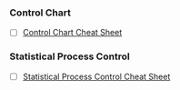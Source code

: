### Control Chart
- [ ] [Control Chart Cheat Sheet](https://github.com/lc4695/CheatSheet/blob/main/Quality-Control/Control%20Chart%20Cheat%20Sheet.pdf)
### Statistical Process Control
- [ ] [Statistical Process Control Cheat Sheet](https://github.com/lc4695/CheatSheet/blob/main/Quality-Control/Statistical%20Process%20Control%20Cheat%20Sheet.pdf)
